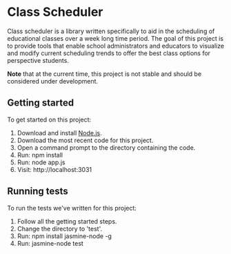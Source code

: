 Class Scheduler
============

Class scheduler is a library written specifically to aid in the scheduling of educational classes over a week long time period. The goal of this project is to provide tools that enable school administrators and educators to visualize and modify current scheduling trends to offer the best class options for perspective students.

**Note** that at the current time, this project is not stable and should be considered under development.

Getting started
------------

To get started on this project:
 1. Download and install [Node.js](http://nodejs.org/).
 2. Download the most recent code for this project.
 3. Open a command prompt to the directory containing the code.
 4. Run: npm install
 5. Run: node app.js
 6. Visit: http://localhost:3031

 Running tests
 ------------

 To run the tests we've written for this project:
  1. Follow all the getting started steps.
  2. Change the directory to 'test'.
  3. Run: npm install jasmine-node -g
  4. Run: jasmine-node test